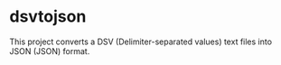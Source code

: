 # dsvtojson
This project converts a DSV (Delimiter-separated values) text files into JSON (JSON) format.

